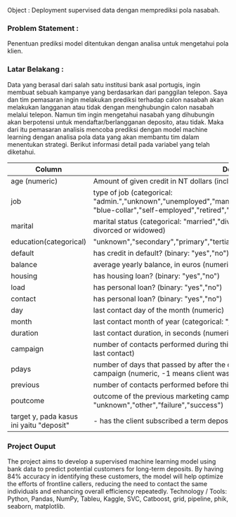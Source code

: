 Object : Deployment supervised data dengan memprediksi pola nasabah.

### Problem Statement : 

Penentuan prediksi model ditentukan dengan analisa untuk mengetahui pola klien.

### Latar Belakang : 

Data yang berasal dari salah satu institusi bank asal portugis, ingin membuat sebuah kampanye yang berdasarkan dari panggilan telepon. Saya dan tim pemasaran ingin melakukan prediksi terhadap calon nasabah akan melakukan langganan atau tidak dengan menghubungin calon nasabah melalui telepon. Namun tim ingin mengetahui nasabah yang dihubungin akan berpotensi untuk mendaftar/berlangganan deposito, atau tidak. Maka dari itu pemasaran analisis mencoba prediksi dengan model machine learning dengan analisa pola data yang akan membantu tim dalam menentukan strategi. Berikut informasi detail pada variabel yang telah diketahui.

| Column | Description |
| --- | --- |
| age (numeric) | Amount of given credit in NT dollars (includes individual and family/supplementary credit) |
| job | type of job (categorical: "admin.","unknown","unemployed","management","housemaid","entrepreneur","student" "blue-collar","self-employed","retired","technician","services") |
| marital |  marital status (categorical: "married","divorced","single"; note: "divorced" means divorced or widowed) |
| education(categorical) | "unknown","secondary","primary","tertiary" |
| default | has credit in default? (binary: "yes","no") |
| balance | average yearly balance, in euros (numeric) |
| housing | has housing loan? (binary: "yes","no") |
| load | has personal loan? (binary: "yes","no") |
| contact | has personal loan? (binary: "yes","no") |
| day | last contact day of the month (numeric) |
| month | last contact month of year (categorical: "jan", "feb", "mar", ..., "nov", "dec") |
| duration | last contact duration, in seconds (numeric) |
| campaign | number of contacts performed during this campaign and for this client (numeric, includes last contact)|
| pdays| number of days that passed by after the client was last contacted from a previous campaign (numeric, -1 means client was not previously contacted)|
| previous | number of contacts performed before this campaign and for this client (numeric)|
| poutcome | outcome of the previous marketing campaign (categorical: "unknown","other","failure","success")|
| target y, pada kasus ini yaitu "deposit" | - has the client subscribed a term deposit? (binary: "yes","no")|

###  Project Ouput 

The project aims to develop a supervised machine learning model using bank data to predict potential customers for long-term deposits. By having 84% accuracy in identifying these customers, the model will help optimize the efforts of frontline callers, reducing the need to contact the same individuals and enhancing overall efficiency repeatedly.
Technology / Tools: Python, Pandas, NumPy, Tableu, Kaggle, SVC, Catboost, grid, pipeline, phik, seaborn, matplotlib.
